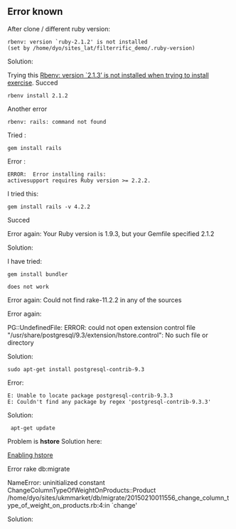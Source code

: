 ## Error known

After clone / different ruby version:

	rbenv: version `ruby-2.1.2' is not installed
	(set by /home/dyo/sites_lat/filterrific_demo/.ruby-version)
		
Solution:

Trying this [Rbenv: version `2.1.3’ is not installed when trying to install exercise](https://forum.upcase.com/t/rbenv-version-2-1-3-is-not-installed-when-trying-to-install-exercise/3039). Succed 

	rbenv install 2.1.2


Another error 

	rbenv: rails: command not found

Tried :

	gem install rails

Error :

	ERROR:  Error installing rails:
	activesupport requires Ruby version >= 2.2.2.

I tried this:

	gem install rails -v 4.2.2

Succed

Error again: Your Ruby version is 1.9.3, but your Gemfile specified 2.1.2

Solution:

I have tried:

	gem install bundler

	does not work

Error again: Could not find rake-11.2.2 in any of the sources

Error again: 

PG::UndefinedFile: ERROR:  could not open extension control file "/usr/share/postgresql/9.3/extension/hstore.control": No such file or directory	

Solution: 

	sudo apt-get install postgresql-contrib-9.3

Error:

	E: Unable to locate package postgresql-contrib-9.3.3
	E: Couldn't find any package by regex 'postgresql-contrib-9.3.3'

Solution:

	 apt-get update

Problem is **hstore** Solution here:

[Enabling hstore](https://gist.github.com/terryjray/3296171)

Error rake db:migrate

NameError: uninitialized constant ChangeColumnTypeOfWeightOnProducts::Product
/home/dyo/sites/ukmmarket/db/migrate/20150210011556_change_column_type_of_weight_on_products.rb:4:in `change'

Solution:




